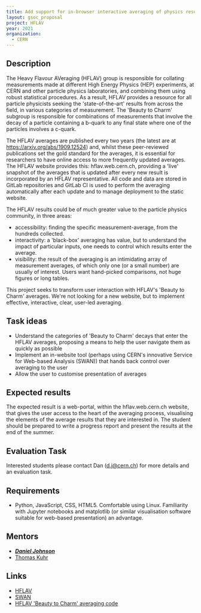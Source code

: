 ```yaml
---
title: Add support for in-browser interactive averaging of physics results
layout: gsoc_proposal
project: HFLAV
year: 2021
organization:
  - CERN
---
```


## Description

The Heavy Flavour AVeraging (HFLAV) group is responsible for collating
measurements made at different High Energy Physics (HEP) experiments, at CERN
and other particle physics laboratories, and combining them using robust
statistical procedures. As a result, HFLAV provides a resource for all particle
physicists seeking the 'state-of-the-art' results from across the field, in
various categories of measurement. The 'Beauty to Charm' subgroup is responsible
for combinations of measurements that involve the decay of a particle containing
a b-quark to any final state where one of the particles involves a c-quark.

The HFLAV averages are published every two years (the latest are at
https://arxiv.org/abs/1909.12524) and, whilst these peer-reviewed publications
set the gold standard for the averages, it is essential for researchers to have
online access to more frequently updated averages. The HFLAV website provides
this: hflav.web.cern.ch, providing a 'live' snapshot of the averages that is
updated after every new result is incorporated by an HFLAV representative. All
code and data are stored in GitLab repositories and GitLab CI is used to perform
the averaging automatically after each update and to manage deployment to the
static website.

The HFLAV results could be of much greater value to the particle physics
community, in three areas:

- accessibility: finding the specific measurement-average, from the hundreds
  collected.
- interactivity: a 'black-box' averaging has value, but to understand the impact
  of particular inputs, one needs to control which results enter the average.
- visibility: the result of the averaging is an intimidating array of
  measurement averages, of which only one (or a small number) are usually of
  interest. Users want hand-picked comparisons, not huge figures or long tables.

This project seeks to transform user interaction with HFLAV's 'Beauty to Charm'
averages. We're not looking for a new website, but to implement effective,
interactive, clear, user-led averaging.

## Task ideas

- Understand the categories of 'Beauty to Charm' decays that enter the HFLAV
  averages, proposing a means to help the user navigate them as quickly as
  possible
- Implement an in-website tool (perhaps using CERN's innovative Service for
  Web-based Analysis (SWAN)) that hands back control over averaging to the user
- Allow the user to customise presentation of averages

## Expected results

The expected result is a web-portal, within the hflav.web.cern.ch website, that
gives the user access to the heart of the averaging process, visualising the
elements of the average results that they are interested in. The student should
be prepared to write a progress report and present the results at the end of the
summer.

## Evaluation Task

Interested students please contact Dan (d.j@cern.ch) for more details and an
evaluation task.

## Requirements

- Python, JavaScript, CSS, HTML5. Comfortable using Linux. Familiarity with
  Jupyter notebooks and matplotlib (or similar visualisation software suitable
  for web-based presentation) an advantage.

## Mentors

- **_[Daniel Johnson](mailto:d.j@cern.ch)_**
- [Thomas Kuhr](mailto:Thomas.Kuhr@lmu.de)

## Links

- [HFLAV](https://hflav.web.cern.ch/)
- [SWAN](https://swan.web.cern.ch/)
- [HFLAV 'Beauty to Charm' averaging code](https://gitlab.cern.ch/hflav/averaging)
